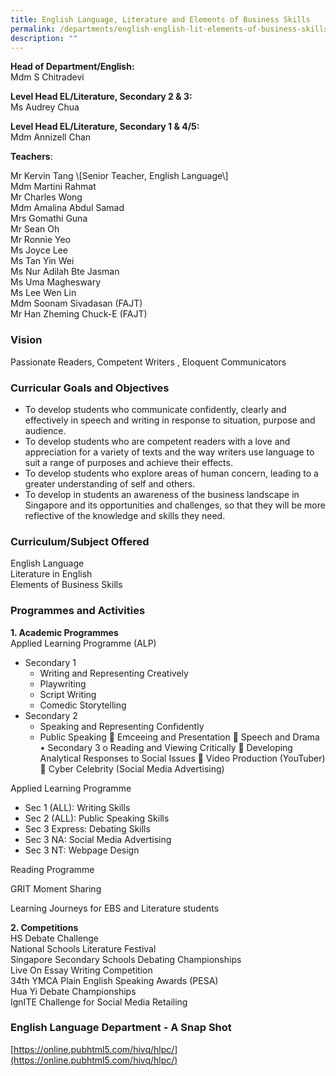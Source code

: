 ```yaml
---
title: English Language, Literature and Elements of Business Skills
permalink: /departments/english-english-lit-elements-of-business-skills/
description: ""
---
```

**Head of Department/English:**    
Mdm S Chitradevi
  

**Level Head EL/Literature, Secondary 2 & 3:**   
Ms Audrey Chua
  

**Level Head EL/Literature, Secondary 1 & 4/5:**     
Mdm Annizell Chan
  

**Teachers**:   
<div>Mr Kervin Tang \[Senior Teacher, English Language\]</div>  
<div>Mdm Martini Rahmat</div>  
<div>Mr Charles Wong</div>  
<div>Mdm Amalina Abdul Samad</div>  
<div>Mrs Gomathi Guna</div>  
<div>Mr Sean Oh</div>  
<div>Mr Ronnie Yeo</div>  
<div>Ms Joyce Lee</div>  
<div>Ms Tan Yin Wei</div>  
<div>Ms Nur Adilah Bte Jasman</div>  
<div>Ms Uma Magheswary</div>  
<div>Ms Lee Wen Lin</div>  
<div>Mdm Soonam Sivadasan (FAJT)</div>  
<div>Mr Han Zheming Chuck-E (FAJT)</div>
  

### Vision

Passionate Readers, Competent Writers , Eloquent Communicators  

### Curricular Goals and Objectives

* To develop students who communicate confidently, clearly and effectively in speech and writing in response to situation, purpose and audience.
* To develop students who are competent readers with a love and appreciation for a variety of texts and the way writers use language to suit a range of purposes and achieve their effects.
* To develop students who explore areas of human concern, leading to a greater understanding of self and others.
*	To develop in students an awareness of the business landscape in Singapore and its opportunities and challenges, so that they will be more reflective of the knowledge and skills they need.


  

### Curriculum/Subject Offered
English Language   
Literature in English   
Elements of Business Skills

### Programmes and Activities

**1\. Academic Programmes**    
Applied Learning Programme (ALP)
* Secondary 1
	*	Writing and Representing Creatively
	*	Playwriting
	*	Script Writing
	*	Comedic Storytelling
*	Secondary 2
	*	Speaking and Representing Confidently
	*	Public Speaking
	Emceeing and Presentation
	Speech and Drama
•	Secondary 3
o	Reading and Viewing Critically
	Developing Analytical Responses to Social Issues
	Video Production (YouTuber)
	Cyber Celebrity (Social Media Advertising)



Applied Learning Programme  

*   Sec 1 (ALL): Writing Skills
*   Sec 2 (ALL): Public Speaking Skills
*   Sec 3 Express: Debating Skills
*   Sec 3 NA: Social Media Advertising
*   Sec 3 NT: Webpage Design

Reading Programme  

GRIT Moment Sharing  

Learning Journeys for EBS and Literature students  

  

**2\. Competitions**   
HS Debate Challenge  
National Schools Literature Festival   
Singapore Secondary Schools Debating Championships   
Live On Essay Writing Competition  
34th YMCA Plain English Speaking Awards (PESA)   
Hua Yi Debate Championships  
IgnITE Challenge for Social Media Retailing   

  

### English Language Department - A Snap Shot



[https://online.pubhtml5.com/hivq/hlpc/](https://online.pubhtml5.com/hivq/hlpc/)